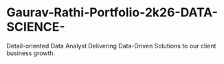 # Gaurav-Rathi-Portfolio-2k26-DATA-SCIENCE-
Detail-oriented Data Analyst Delivering Data-Driven Solutions to our client business growth.
